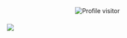 <a href="https://komarev.com/ghpvc/?username=acceleratescience">
  <img align="right" src="https://komarev.com/ghpvc/?username=acceleratescience&label=Visitors&color=0e75b6&style=flat" alt="Profile visitor" />
</a>

<h1 align="center">
  <a href="https://git.io/typing-svg">
    <img src="https://readme-typing-svg.herokuapp.com/?lines=Welcome+to+Accelerate+Science.&center=true&size=15&pause=10000">
  </a>
</h1>

